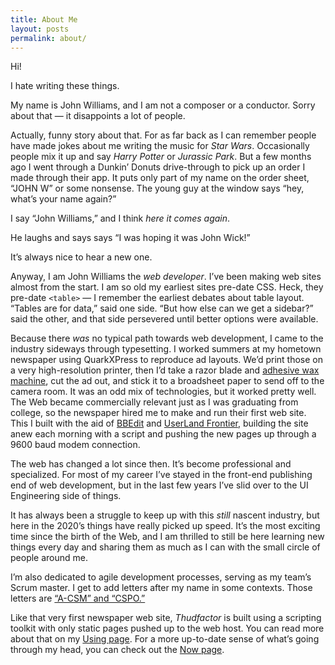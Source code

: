 ```yaml
---
title: About Me
layout: posts
permalink: about/
---
```


Hi!

I hate writing these things.

My name is John Williams, and I am not a composer or a conductor. Sorry about that — it disappoints a lot of people.

Actually, funny story about that. For as far back as I can remember people have made jokes about me writing the music for _Star Wars_. Occasionally people mix it up and say _Harry Potter_ or _Jurassic Park_. But a few months ago I went through a Dunkin’ Donuts drive-through to pick up an order I made through their app. It puts only part of my name on the order sheet, “JOHN W” or some nonsense. The young guy at the window says “hey, what’s your name again?”

I say “John Williams,” and I think _here it comes again_.

He laughs and says says “I was hoping it was John Wick!”

It’s always nice to hear a new one.

Anyway, I am John Williams the _web developer_. I’ve been making web sites almost from the start. I am so old my earliest sites pre-date CSS. Heck, they pre-date `<table>` — I remember the earliest debates about table layout. “Tables are for data,” said one side. “But how else can we get a sidebar?” said the other, and that side persevered until better options were available.

Because there _was_ no typical path towards web development, I came to the industry sideways through typesetting. I worked summers at my hometown newspaper using QuarkXPress to reproduce ad layouts. We’d print those on a very high-resolution printer, then I’d take a razor blade and [adhesive wax machine](https://www.forgottenartsupplies.com/?what=artifacts&image_id=46&cat=53), cut the ad out, and stick it to a broadsheet paper to send off to the camera room. It was an odd mix of technologies, but it worked pretty well. The Web became commercially relevant just as I was graduating from college, so the newspaper hired me to make and run their first web site. This I built with the aid of [BBEdit](https://www.barebones.com/products/bbedit/) and [UserLand Frontier](https://en.wikipedia.org/wiki/UserLand_Software), building the site anew each morning with a script and pushing the new pages up through a 9600 baud modem connection.

The web has changed a lot since then. It’s become professional and specialized. For most of my career I’ve stayed in the front-end publishing end of web development, but in the last few years I’ve slid over to the UI Engineering side of things.

It has always been a struggle to keep up with this _still_ nascent industry, but here in the 2020’s things have really picked up speed. It’s the most exciting time since the birth of the Web, and I am thrilled to still be here learning new things every day and sharing them as much as I can with the small circle of people around me.

I’m also dedicated to agile development processes, serving as my team’s Scrum master. I get to add letters after my name in some contexts. Those letters are [“A-CSM” and “CSPO.”](https://www.scrumalliance.org/community/profile/jwilliams194)

Like that very first newspaper web site, _Thudfactor_ is built using a scripting toolkit with only static pages pushed up to the web host. You can read more about that on my [Using page](/using). For a more up-to-date sense of what’s going through my head, you can check out the [Now page](/now).